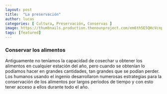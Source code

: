```yaml
---
layout: post
title:  "La preservación"
author: lucas
categories: [ Cultura, Preservación, Conservas ]
image: https://thumbnails.production.thenounproject.com/em6th5E5QHcVcnp2krsoJnEme4U=/fit-in/1000x1000/photos.production.thenounproject.com/photos/4FE63BB5-A9FF-4DEC-B57D-93E48EFAB9AC.jpg
tags: [featured]
---
```


### Conservar los alimentos

Antiguamente no teníamos la capacidad de cosechar u obtener los alimentos en cualquier estación del año, pero cuando se obtenían lo podíamos hacer en grandes cantidades, tan grandes que se podían perder. Los humanos usando el ingenio desarrollaron numerosas estrategias para la conservación de los alimentos por largos períodos de tiempo y con esto tener acceso a ellos durante todo el año.

